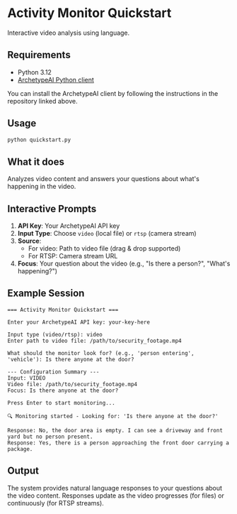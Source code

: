 # Activity Monitor Quickstart

Interactive video analysis using language.

## Requirements

- Python 3.12
- [ArchetypeAI Python client](https://github.com/archetypeai/python-client)

You can install the ArchetypeAI client by following the instructions in the repository linked above.

## Usage

```bash
python quickstart.py
```

## What it does

Analyzes video content and answers your questions about what's happening in the video.

## Interactive Prompts

1. **API Key**: Your ArchetypeAI API key
2. **Input Type**: Choose `video` (local file) or `rtsp` (camera stream)
3. **Source**: 
   - For video: Path to video file (drag & drop supported)
   - For RTSP: Camera stream URL
4. **Focus**: Your question about the video (e.g., "Is there a person?", "What's happening?")

## Example Session

```
=== Activity Monitor Quickstart ===

Enter your ArchetypeAI API key: your-key-here

Input type (video/rtsp): video
Enter path to video file: /path/to/security_footage.mp4

What should the monitor look for? (e.g., 'person entering', 'vehicle'): Is there anyone at the door?

--- Configuration Summary ---
Input: VIDEO
Video file: /path/to/security_footage.mp4
Focus: Is there anyone at the door?

Press Enter to start monitoring...

🔍 Monitoring started - Looking for: 'Is there anyone at the door?'

Response: No, the door area is empty. I can see a driveway and front yard but no person present.
Response: Yes, there is a person approaching the front door carrying a package.
```

## Output

The system provides natural language responses to your questions about the video content. Responses update as the video progresses (for files) or continuously (for RTSP streams).